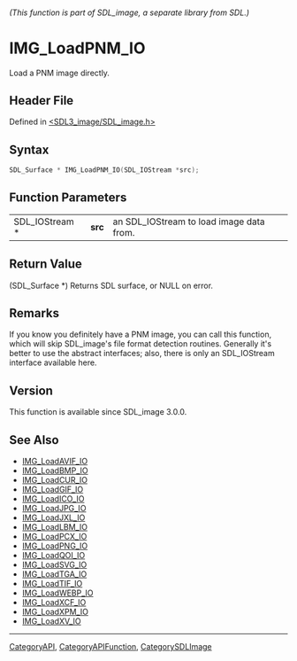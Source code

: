 ###### (This function is part of SDL_image, a separate library from SDL.)
# IMG_LoadPNM_IO

Load a PNM image directly.

## Header File

Defined in [<SDL3_image/SDL_image.h>](https://github.com/libsdl-org/SDL_image/blob/main/include/SDL3_image/SDL_image.h)

## Syntax

```c
SDL_Surface * IMG_LoadPNM_IO(SDL_IOStream *src);
```

## Function Parameters

|                |         |                                          |
| -------------- | ------- | ---------------------------------------- |
| SDL_IOStream * | **src** | an SDL_IOStream to load image data from. |

## Return Value

(SDL_Surface *) Returns SDL surface, or NULL on error.

## Remarks

If you know you definitely have a PNM image, you can call this function,
which will skip SDL_image's file format detection routines. Generally it's
better to use the abstract interfaces; also, there is only an SDL_IOStream
interface available here.

## Version

This function is available since SDL_image 3.0.0.

## See Also

- [IMG_LoadAVIF_IO](IMG_LoadAVIF_IO)
- [IMG_LoadBMP_IO](IMG_LoadBMP_IO)
- [IMG_LoadCUR_IO](IMG_LoadCUR_IO)
- [IMG_LoadGIF_IO](IMG_LoadGIF_IO)
- [IMG_LoadICO_IO](IMG_LoadICO_IO)
- [IMG_LoadJPG_IO](IMG_LoadJPG_IO)
- [IMG_LoadJXL_IO](IMG_LoadJXL_IO)
- [IMG_LoadLBM_IO](IMG_LoadLBM_IO)
- [IMG_LoadPCX_IO](IMG_LoadPCX_IO)
- [IMG_LoadPNG_IO](IMG_LoadPNG_IO)
- [IMG_LoadQOI_IO](IMG_LoadQOI_IO)
- [IMG_LoadSVG_IO](IMG_LoadSVG_IO)
- [IMG_LoadTGA_IO](IMG_LoadTGA_IO)
- [IMG_LoadTIF_IO](IMG_LoadTIF_IO)
- [IMG_LoadWEBP_IO](IMG_LoadWEBP_IO)
- [IMG_LoadXCF_IO](IMG_LoadXCF_IO)
- [IMG_LoadXPM_IO](IMG_LoadXPM_IO)
- [IMG_LoadXV_IO](IMG_LoadXV_IO)

----
[CategoryAPI](CategoryAPI), [CategoryAPIFunction](CategoryAPIFunction), [CategorySDLImage](CategorySDLImage)

